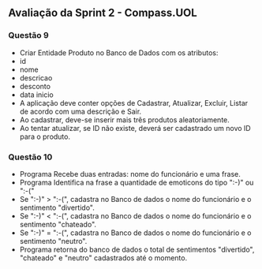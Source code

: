 <h2>Avaliação da Sprint 2 - Compass.UOL</h2>
<h3>Questão 9</h3>
<ul>
	<li>Criar Entidade Produto no Banco de Dados com os atributos:</li>
	<li>id</li>
	<li>nome</li>
	<li>descricao</li>
	<li>desconto</li>
	<li>data inicio</li>
	<li>A aplicação deve conter opções de Cadastrar, Atualizar, Excluir, Listar de acordo com uma descrição e Sair.</li>
	<li>Ao cadastrar, deve-se inserir mais três produtos aleatoriamente.</li>
	<li>Ao tentar atualizar, se ID não existe, deverá ser cadastrado um novo ID para o produto.</li>
</ul>

<h3>Questão 10</h3>

<ul>
	<li>Programa Recebe duas entradas: nome do funcionário e uma frase.</li>
	<li>Programa Identifica na frase a quantidade de emoticons do tipo ":-)" ou ":-("</li>
	<li>Se ":-)" > ":-(", cadastra no Banco de dados o nome do funcionário e o sentimento "divertido".</li>
	<li>Se ":-)" < ":-(", cadastra no Banco de dados o nome do funcionário e o sentimento "chateado".</li>
	<li>Se ":-)" = ":-(", cadastra no Banco de dados o nome do funcionário e o sentimento "neutro".</li>
	<li>Programa retorna do banco de dados o total de sentimentos "divertido", "chateado" e "neutro" cadastrados até o momento.</li>
</ul>
